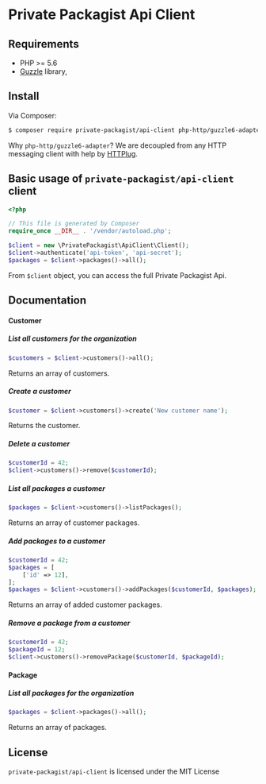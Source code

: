 # Private Packagist Api Client

## Requirements

* PHP >= 5.6
* [Guzzle](https://github.com/guzzle/guzzle) library,

## Install

Via Composer:

```bash
$ composer require private-packagist/api-client php-http/guzzle6-adapter
```

Why `php-http/guzzle6-adapter`? We are decoupled from any HTTP messaging client with help by [HTTPlug](http://httplug.io/).

## Basic usage of `private-packagist/api-client` client

```php
<?php

// This file is generated by Composer
require_once __DIR__ . '/vendor/autoload.php';

$client = new \PrivatePackagist\ApiClient\Client();
$client->authenticate('api-token', 'api-secret');
$packages = $client->packages()->all();
```

From `$client` object, you can access the full Private Packagist Api.

## Documentation

#### Customer

##### List all customers for the organization
```php
$customers = $client->customers()->all();
```
Returns an array of customers.


##### Create a customer
```php
$customer = $client->customers()->create('New customer name');
```
Returns the customer.

##### Delete a customer
```php
$customerId = 42;
$client->customers()->remove($customerId);
```

##### List all packages a customer
```php
$packages = $client->customers()->listPackages();
```
Returns an array of customer packages.

##### Add packages to a customer
```php
$customerId = 42;
$packages = [
    ['id' => 12],
];
$packages = $client->customers()->addPackages($customerId, $packages);
```
Returns an array of added customer packages.

##### Remove a package from a customer
```php
$customerId = 42;
$packageId = 12;
$client->customers()->removePackage($customerId, $packageId);
```

#### Package

##### List all packages for the organization
```php
$packages = $client->packages()->all();
```
Returns an array of packages.

## License

`private-packagist/api-client` is licensed under the MIT License
